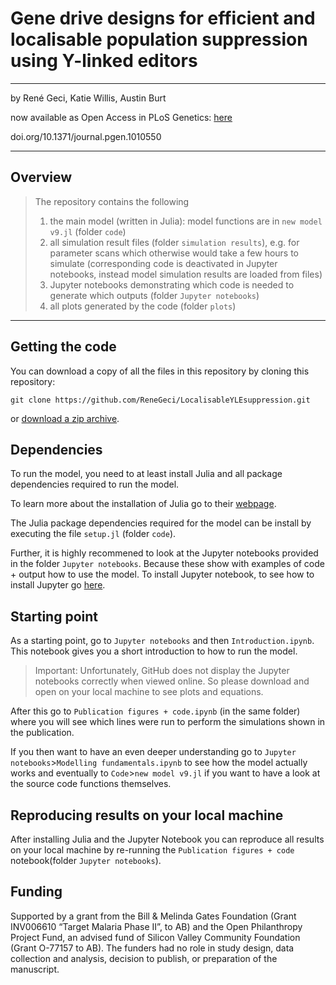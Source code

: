 # Gene drive designs for efficient and localisable population suppression using Y-linked editors
___

by
René Geci,
Katie Willis,
Austin Burt

now available as Open Access in PLoS Genetics: [here](https://doi.org/10.1371/journal.pgen.1010550)

doi.org/10.1371/journal.pgen.1010550
___

## Overview

> The repository contains the following
> 1. the main model (written in Julia): model functions are in `new model v9.jl` (folder `code`)
> 2. all simulation result files (folder `simulation results`), e.g. for parameter scans which otherwise would take a few hours to simulate (corresponding code is deactivated in Jupyter notebooks, instead model simulation results are loaded from files)
> 3. Jupyter notebooks demonstrating which code is needed to generate which outputs (folder `Jupyter notebooks`)
> 4. all plots generated by the code (folder `plots`)
___


## Getting the code

You can download a copy of all the files in this repository by cloning this repository:

    git clone https://github.com/ReneGeci/LocalisableYLEsuppression.git

or [download a zip archive](https://github.com/ReneGeci/LocalisableYLEsuppression/archive/master.zip).


## Dependencies
To run the model, you need to at least install Julia and all package dependencies required to run the model.

To learn more about the installation of Julia go to their [webpage](https://julialang.org/downloads/).

The Julia package dependencies required for the model can be install by executing the file `setup.jl` (folder `code`).

Further, it is highly recommened to look at the Jupyter notebooks provided in the folder `Jupyter notebooks`. Because these show with examples of code + output how to use the model.
To install Jupyter notebook, to see how to install Jupyter go [here](https://jupyter.org/install).


## Starting point
As a starting point, go to `Jupyter notebooks` and then `Introduction.ipynb`. This notebook gives you a short introduction to how to run the model.

> Important: Unfortunately, GitHub does not display the Jupyter notebooks correctly when viewed online. So please download and open on your local machine to see plots and equations.

After this go to `Publication figures + code.ipynb` (in the same folder) where you will see which lines were run to perform the simulations shown in the publication.

If you then want to have an even deeper understanding go to `Jupyter notebooks`>`Modelling fundamentals.ipynb` to see how the model actually works and eventually to `Code`>`new model v9.jl` if you want to have a look at the source code functions themselves.



## Reproducing results on your local machine

After installing Julia and the Jupyter Notebook you can reproduce all results on your local machine by re-running the `Publication figures + code` notebook(folder `Jupyter notebooks`).



## Funding

Supported by a grant from the Bill & Melinda Gates Foundation (Grant INV006610 “Target Malaria Phase II”, to AB) and the Open Philanthropy Project Fund, an advised fund of Silicon Valley Community Foundation (Grant O-77157 to AB). The funders had no role in study design, data collection and analysis, decision to publish, or preparation of the manuscript.
